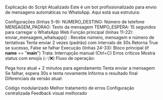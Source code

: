 Explicação do Script Atualizado
Este é um bot profissionalizado para envio de mensagens automáticas no WhatsApp. Aqui está sua estrutura:

Configurações (linhas 5-9):
NUMERO_DESTINO: Número de telefone
MENSAGEM_PADRAO: Texto da mensagem
TEMPO_ESPERA: 15 segundos para carregar o WhatsApp Web
Função principal (linhas 11-22):
enviar_mensagem_whatsapp()
:
Recebe número, mensagem e número de tentativas
Tenta enviar 2 vezes (padrão) com intervalo de 30s
Retorna True se sucesso, False se falhar
Execução (linhas 24-33):
Bloco principal (if __name__ == "__main__")
Trata:
Interrupção manual (Ctrl+C)
Erros críticos
Mostra status com emojis (✅/❌)
Fluxo de operação:

Pega hora atual + 2 minutos para agendamento
Tenta enviar a mensagem
Se falhar, espera 30s e tenta novamente
Informa o resultado final
Diferenciais da versão atual:

Código modularizado
Melhor tratamento de erros
Configuração centralizada
Feedback visual melhorado
